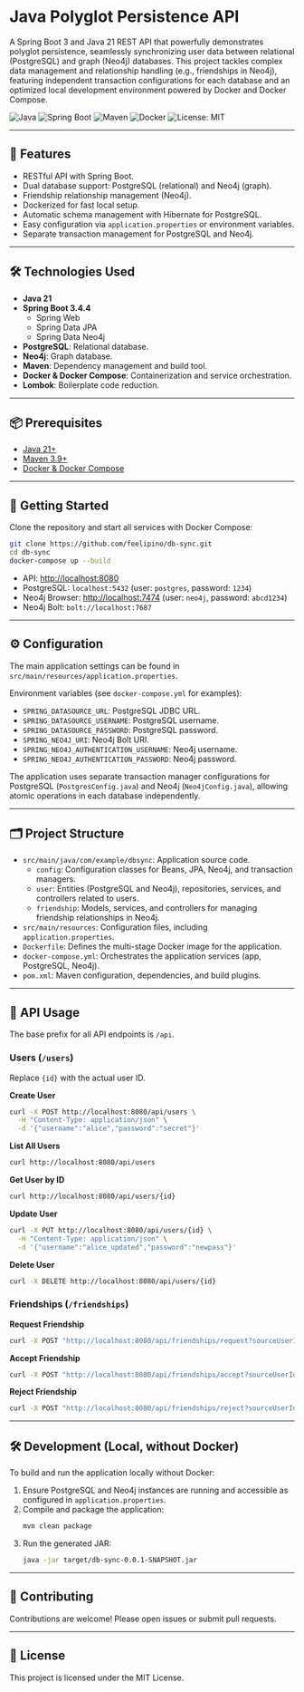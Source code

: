 # Java Polyglot Persistence API

A Spring Boot 3 and Java 21 REST API that powerfully demonstrates polyglot persistence, seamlessly synchronizing user data between relational (PostgreSQL) and graph (Neo4j) databases. This project tackles complex data management and relationship handling (e.g., friendships in Neo4j), featuring independent transaction configurations for each database and an optimized local development environment powered by Docker and Docker Compose.

![Java](https://img.shields.io/badge/Java-21-blue)
![Spring Boot](https://img.shields.io/badge/Spring%20Boot-3.4.4-brightgreen)
![Maven](https://img.shields.io/badge/Maven-managed-red)
![Docker](https://img.shields.io/badge/Docker-Ready-blue)
![License: MIT](https://img.shields.io/badge/License-MIT-yellow.svg)

---

## 🚀 Features

-   RESTful API with Spring Boot.
-   Dual database support: PostgreSQL (relational) and Neo4j (graph).
-   Friendship relationship management (Neo4j).
-   Dockerized for fast local setup.
-   Automatic schema management with Hibernate for PostgreSQL.
-   Easy configuration via `application.properties` or environment variables.
-   Separate transaction management for PostgreSQL and Neo4j.

---

## 🛠️ Technologies Used

-   **Java 21**
-   **Spring Boot 3.4.4**
    -   Spring Web
    -   Spring Data JPA
    -   Spring Data Neo4j
-   **PostgreSQL**: Relational database.
-   **Neo4j**: Graph database.
-   **Maven**: Dependency management and build tool.
-   **Docker & Docker Compose**: Containerization and service orchestration.
-   **Lombok**: Boilerplate code reduction.

---

## 📦 Prerequisites

-   [Java 21+](https://adoptium.net/)
-   [Maven 3.9+](https://maven.apache.org/)
-   [Docker & Docker Compose](https://docs.docker.com/compose/)

---

## 🏁 Getting Started

Clone the repository and start all services with Docker Compose:

```bash
git clone https://github.com/feelipino/db-sync.git
cd db-sync
docker-compose up --build
```

-   API: [http://localhost:8080](http://localhost:8080)
-   PostgreSQL: `localhost:5432` (user: `postgres`, password: `1234`)
-   Neo4j Browser: [http://localhost:7474](http://localhost:7474) (user: `neo4j`, password: `abcd1234`)
-   Neo4j Bolt: `bolt://localhost:7687`

---

## ⚙️ Configuration

The main application settings can be found in `src/main/resources/application.properties`.

Environment variables (see `docker-compose.yml` for examples):

-   `SPRING_DATASOURCE_URL`: PostgreSQL JDBC URL.
-   `SPRING_DATASOURCE_USERNAME`: PostgreSQL username.
-   `SPRING_DATASOURCE_PASSWORD`: PostgreSQL password.
-   `SPRING_NEO4J_URI`: Neo4j Bolt URI.
-   `SPRING_NEO4J_AUTHENTICATION_USERNAME`: Neo4j username.
-   `SPRING_NEO4J_AUTHENTICATION_PASSWORD`: Neo4j password.

The application uses separate transaction manager configurations for PostgreSQL (`PostgresConfig.java`) and Neo4j (`Neo4jConfig.java`), allowing atomic operations in each database independently.

---

## 🗂️ Project Structure

-   `src/main/java/com/example/dbsync`: Application source code.
    -   `config`: Configuration classes for Beans, JPA, Neo4j, and transaction managers.
    -   `user`: Entities (PostgreSQL and Neo4j), repositories, services, and controllers related to users.
    -   `friendship`: Models, services, and controllers for managing friendship relationships in Neo4j.
-   `src/main/resources`: Configuration files, including `application.properties`.
-   `Dockerfile`: Defines the multi-stage Docker image for the application.
-   `docker-compose.yml`: Orchestrates the application services (app, PostgreSQL, Neo4j).
-   `pom.xml`: Maven configuration, dependencies, and build plugins.

---

## 🧪 API Usage

The base prefix for all API endpoints is `/api`.

### Users (`/users`)

Replace `{id}` with the actual user ID.

**Create User**

```bash
curl -X POST http://localhost:8080/api/users \
  -H "Content-Type: application/json" \
  -d '{"username":"alice","password":"secret"}'
```

**List All Users**

```bash
curl http://localhost:8080/api/users
```

**Get User by ID**

```bash
curl http://localhost:8080/api/users/{id}
```

**Update User**

```bash
curl -X PUT http://localhost:8080/api/users/{id} \
  -H "Content-Type: application/json" \
  -d '{"username":"alice_updated","password":"newpass"}'
```

**Delete User**

```bash
curl -X DELETE http://localhost:8080/api/users/{id}
```

### Friendships (`/friendships`)

**Request Friendship**

```bash
curl -X POST "http://localhost:8080/api/friendships/request?sourceUserId=1&targetUserId=2"
```

**Accept Friendship**

```bash
curl -X POST "http://localhost:8080/api/friendships/accept?sourceUserId=1&targetUserId=2"
```

**Reject Friendship**

```bash
curl -X POST "http://localhost:8080/api/friendships/reject?sourceUserId=1&targetUserId=2"
```

---

## 🛠️ Development (Local, without Docker)

To build and run the application locally without Docker:

1.  Ensure PostgreSQL and Neo4j instances are running and accessible as configured in `application.properties`.
2.  Compile and package the application:
    ```bash
    mvn clean package
    ```
3.  Run the generated JAR:
    ```bash
    java -jar target/db-sync-0.0.1-SNAPSHOT.jar
    ```

---

## 🤝 Contributing

Contributions are welcome! Please open issues or submit pull requests.

---

## 📄 License

This project is licensed under the MIT License.
```